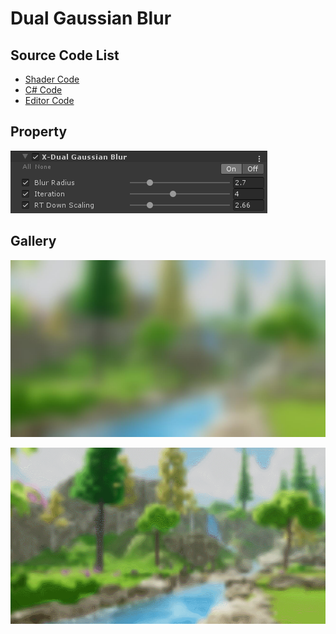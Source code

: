 
# Dual Gaussian Blur

## Source Code List
- [Shader Code](Shader/DualGaussianBlur.shader)
- [C# Code](DualGaussianBlur.cs)
- [Editor Code](Editor/DualGaussianBlurEditor.cs)


## Property
![](../../../../Media/Blur/DualGaussianBlur/DualGaussianBlurProperty.png)

## Gallery
![](../../../../Media/Blur/DualGaussianBlur/DualGaussianBlur.jpg)

![](../../../../Media/Blur/DualGaussianBlur/DualGaussianBlur.gif)